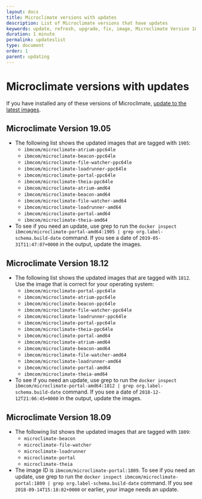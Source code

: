 ```yaml
---
layout: docs
title: Microclimate versions with updates
description: List of Microclimate versions that have updates
keywords: update, refresh, upgrade, fix, image, Microclimate Version 18.12, Microclimate Version 18.09
duration: 1 minute
permalink: updateslist
type: document
order: 1
parent: updating
---
```


# Microclimate versions with updates
If you have installed any of these versions of Microclimate, [update to the latest images](updating).

## Microclimate Version 19.05

* The following list shows the updated images that are tagged with `1905`:
  * `ibmcom/microclimate-atrium-ppc64le`
  * `ibmcom/microclimate-beacon-ppc64le`
  * `ibmcom/microclimate-file-watcher-ppc64le`
  * `ibmcom/microclimate-loadrunner-ppc64le`
  * `ibmcom/microclimate-portal-ppc64le`
  * `ibmcom/microclimate-theia-ppc64le`
  * `ibmcom/microclimate-atrium-amd64`
  * `ibmcom/microclimate-beacon-amd64`
  * `ibmcom/microclimate-file-watcher-amd64`
  * `ibmcom/microclimate-loadrunner-amd64`
  * `ibmcom/microclimate-portal-amd64`
  * `ibmcom/microclimate-theia-amd64`
* To see if you need an update, use grep to run the `docker inspect ibmcom/microclimate-portal-amd64:1905 | grep org.label-schema.build-date` command. If you see a date of `2019-05-31T11:47:07+0000` in the output, update the images.

## Microclimate Version 18.12

* The following list shows the updated images that are tagged with `1812`. Use the image that is correct for your operating system:
  * `ibmcom/microclimate-portal-ppc64le`
  * `ibmcom/microclimate-atrium-ppc64le`
  * `ibmcom/microclimate-beacon-ppc64le`
  * `ibmcom/microclimate-file-watcher-ppc64le`
  * `ibmcom/microclimate-loadrunner-ppc64le`
  * `ibmcom/microclimate-portal-ppc64le`
  * `ibmcom/microclimate-theia-ppc64le`
  * `ibmcom/microclimate-portal-amd64`
  * `ibmcom/microclimate-atrium-amd64`
  * `ibmcom/microclimate-beacon-amd64`
  * `ibmcom/microclimate-file-watcher-amd64`
  * `ibmcom/microclimate-loadrunner-amd64`
  * `ibmcom/microclimate-portal-amd64`
  * `ibmcom/microclimate-theia-amd64`
* To see if you need an update, use grep to run the `docker inspect ibmcom/microclimate-portal-amd64:1812 | grep org.label-schema.build-date` command. If you see a date of `2018-12-12T21:06:45+0000` in the output, update the images.

## Microclimate Version 18.09

* The following list shows the updated images that are tagged with `1809`:
  * `microclimate-beacon`
  * `microclimate-file-watcher`
  * `microclimate-loadrunner`
  * `microclimate-portal`
  * `microclimate-theia`
* The image ID is `ibmcom/microclimate-portal:1809`. To see if you need an update, use grep to run the `docker inspect ibmcom/microclimate-portal:1809 | grep org.label-schema.build-date` command. If you see `2018-09-14T15:18:02+0000` or earlier, your image needs an update.

